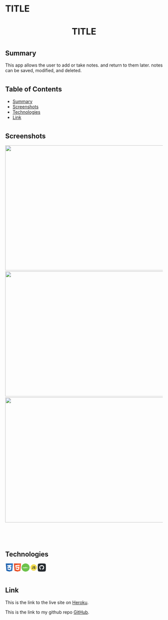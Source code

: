 # TITLE



<h1 align="center">TITLE</h1> 
  
#
#
#
#
## Summary
This app allows the user to add or take notes. and return to them later. notes can be saved, modified, and deleted.

#
#

## Table of Contents

- [Summary](#Summary)
- [Screenshots](Screenshots)
- [Technologies](#technologies)
- [Link](#link)
#
#
#

## Screenshots

<img width="600" height="400" alt="" src="public\assets\images\test.png">



<img width="600" height="400" alt="" src="public\assets\images\test.png">


<img width="600" height="400" alt="" src="public\assets\images\test.png">

<br>

#
#
<br>

## Technologies
<img align="left" width="26px" alt="CSS" src="public\assets\images\CSS.png">
<img align="left" width="26px" alt="CSS" src="public\assets\images\HTML.png">
<img align="left" width="26px" alt="CSS" src="public\assets\images\Node.png">
<img align="left" width="26px" alt="CSS" src="public\assets\images\JS.png">
<img align="left" width="26px" alt="CSS" src="public\assets\images\github.png">

<br><br>

#
#


## Link 
This is the link to the live site on [Heroku](https://pacific-falls-51483.herokuapp.com/).

This is the link to my github repo [GitHub](https://github.com/).

